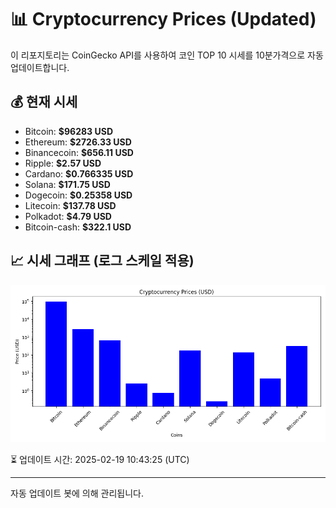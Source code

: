 
# 📊 Cryptocurrency Prices (Updated)

이 리포지토리는 CoinGecko API를 사용하여 코인 TOP 10 시세를 10분가격으로 자동 업데이트합니다.

## 💰 현재 시세
- Bitcoin: **$96283 USD**
- Ethereum: **$2726.33 USD**
- Binancecoin: **$656.11 USD**
- Ripple: **$2.57 USD**
- Cardano: **$0.766335 USD**
- Solana: **$171.75 USD**
- Dogecoin: **$0.25358 USD**
- Litecoin: **$137.78 USD**
- Polkadot: **$4.79 USD**
- Bitcoin-cash: **$322.1 USD**

## 📈 시세 그래프 (로그 스케일 적용)
![Crypto Prices](crypto_prices.png)

⏳ 업데이트 시간: 2025-02-19 10:43:25 (UTC)

---
자동 업데이트 봇에 의해 관리됩니다.
